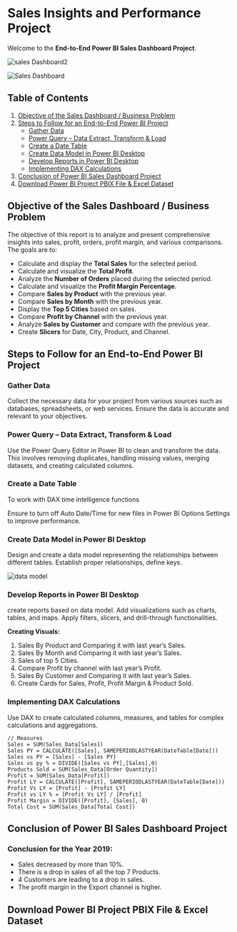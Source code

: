# Sales Insights and Performance Project

Welcome to the **End-to-End Power BI Sales Dashboard Project**. 

![sales Dashboard2](https://github.com/DE-romane/BI-Sales-project/assets/70475916/7b76ccf6-f273-4b33-88bc-ab01d8960c9a)

![Sales Dashboard](https://github.com/DE-romane/BI-Sales-project/assets/70475916/df29fa73-0643-4bd7-8d07-fc401dab2e26)



## Table of Contents

1. [Objective of the Sales Dashboard / Business Problem](#objective-of-the-sales-dashboard--business-problem)
2. [Steps to Follow for an End-to-End Power BI Project](#steps-to-follow-for-an-end-to-end-power-bi-project)
    - [Gather Data](#gather-data)
    - [Power Query – Data Extract, Transform & Load](#power-query--data-extract-transform--load)
    - [Create a Date Table](#create-a-date-table)
    - [Create Data Model in Power BI Desktop](#create-data-model-in-power-bi-desktop)
    - [Develop Reports in Power BI Desktop](#develop-reports-in-power-bi-desktop)
    - [Implementing DAX Calculations](#implementing-dax-calculations)
3. [Conclusion of Power BI Sales Dashboard Project](#conclusion-of-power-bi-sales-dashboard-project)
4. [Download Power BI Project PBIX File & Excel Dataset](#download-power-bi-project-pbix-file--excel-dataset)

## Objective of the Sales Dashboard / Business Problem

The objective of this report is to analyze and present comprehensive insights into sales, profit, orders, profit margin, and various comparisons. The goals are to:

- Calculate and display the **Total Sales** for the selected period.
- Calculate and visualize the **Total Profit**.
- Analyze the **Number of Orders** placed during the selected period.
- Calculate and visualize the **Profit Margin Percentage**.
- Compare **Sales by Product** with the previous year.
- Compare **Sales by Month** with the previous year.
- Display the **Top 5 Cities** based on sales.
- Compare **Profit by Channel** with the previous year.
- Analyze **Sales by Customer** and compare with the previous year.
- Create **Slicers** for Date, City, Product, and Channel.

## Steps to Follow for an End-to-End Power BI Project

### Gather Data

Collect the necessary data for your project from various sources such as databases, spreadsheets, or web services. Ensure the data is accurate and relevant to your objectives.

### Power Query – Data Extract, Transform & Load

Use the Power Query Editor in Power BI to clean and transform the data. This involves removing duplicates, handling missing values, merging datasets, and creating calculated columns.

### Create a Date Table

To work with DAX time intelligence functions

Ensure to turn off Auto Date/Time for new files in Power BI Options Settings to improve performance.

### Create Data Model in Power BI Desktop

Design and create a data model representing the relationships between different tables. Establish proper relationships, define keys.

![data model](https://github.com/DE-romane/BI-Sales-project/assets/70475916/477bafd9-5a14-475e-87d1-2dfa854662e4)

### Develop Reports in Power BI Desktop

 create reports based on data model. Add visualizations such as charts, tables, and maps. Apply filters, slicers, and drill-through functionalities.

**Creating Visuals:**

1. Sales By Product and Comparing it with last year’s Sales.
2. Sales By Month and Comparing it with last year’s Sales.
3. Sales of top 5 Cities.
4. Compare Profit by channel with last year’s Profit.
5. Sales By Customer and Comparing it with last year’s Sales.
6. Create Cards for Sales, Profit, Profit Margin & Product Sold.

### Implementing DAX Calculations

Use DAX to create calculated columns, measures, and tables for complex calculations and aggregations.

```dax
// Measures
Sales = SUM(Sales_Data[Sales])
Sales PY = CALCULATE([Sales], SAMEPERIODLASTYEAR(DateTable[Date]))
Sales vs PY = [Sales] - [Sales PY]
Sales vs py % = DIVIDE([Sales vs PY],[Sales],0)
Products Sold = SUM(Sales_Data[Order Quantity])
Profit = SUM(Sales_Data[Profit])
Profit LY = CALCULATE([Profit], SAMEPERIODLASTYEAR(DateTable[Date]))
Profit Vs LY = [Profit] - [Profit LY]
Profit vs LY % = [Profit Vs LY] / [Profit]
Profit Margin = DIVIDE([Profit], [Sales], 0)
Total Cost = SUM(Sales_Data[Total Cost])
```

## Conclusion of Power BI Sales Dashboard Project

### Conclusion for the Year 2019:

- Sales decreased by more than 10%.
- There is a drop in sales of all the top 7 Products.
- 4 Customers are leading to a drop in sales.
- The profit margin in the Export channel is higher.

## Download Power BI Project PBIX File & Excel Dataset

